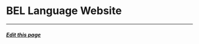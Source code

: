 # BEL Language Website


---
##### [Edit this page](https://github.com/belbio/bel_lang_ws/edit/master/content/_index.md)
